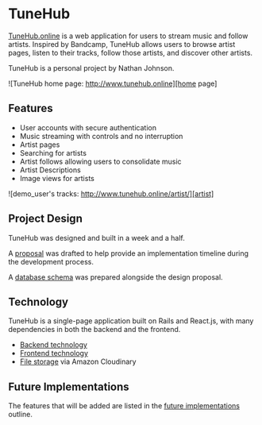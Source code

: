 # TuneHub

[TuneHub.online][tunehub] is a web application for users to stream music and follow artists. Inspired by Bandcamp, TuneHub allows users to browse artist pages, listen to their tracks, follow those artists, and discover other artists.

TuneHub is a personal project by Nathan Johnson.

![TuneHub home page: http://www.tunehub.online][home page]

## Features

- User accounts with secure authentication
- Music streaming with controls and no interruption
- Artist pages
- Searching for artists
- Artist follows allowing users to consolidate music
- Artist Descriptions
- Image views for artists

![demo_user's tracks: http://www.tunehub.online/artist/][artist]

## Project Design

TuneHub was designed and built in a week and a half.

A [proposal][proposal] was drafted to help provide an implementation timeline during the development process.

A [database schema][schema] was prepared alongside the design proposal.

## Technology

TuneHub is a single-page application built on Rails and React.js, with many dependencies in both the backend and the frontend.

- [Backend technology][backend]
- [Frontend technology][frontend]
- [File storage][file storage] via Amazon Cloudinary

## Future Implementations

The features that will be added are listed in the [future implementations][future] outline.

[tunehub]: http://www.tunehub.online/
[home page]: ./docs/images/main_page.png "TuneHub home page"
[artist]: ./docs/images/artist_page.png "An Artist's page"
[proposal]: ./docs/proposal.md
[schema]: ./docs/schema.md
[backend]: ./docs/backend.md
[frontend]: ./docs/frontend.md
[file storage]: ./docs/file_storage.md
[future]: ./docs/future.md
